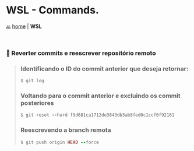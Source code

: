 # WSL <span align="right">- Commands.</span>

[:back:](/README.md) [home](/README.md) | **WSL**

<br>

### 🚀 Reverter commits e reescrever repositório remoto
> ### Identificando o ID do commit anterior que deseja retornar:
>  ```ruby
> $ git log
> ```
> 
> ### Voltando para o commit anterior e excluindo os commit posteriores
> ```ruby
> $ git reset --hard f9d681ca1712de3843db3ab8fed0c1ccf0f92161
> ```
> 
> ### Reescrevendo a branch remota
> ```ruby
> $ git push origin HEAD --force
> ```
